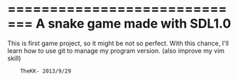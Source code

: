 =============================
A snake game made with SDL1.0
=============================

This is first game project, so it might be not so perfect.
With this chance, I'll learn how to use git to manage my program version.
(also improve my vim skill)

		TheKK- 2013/9/29
